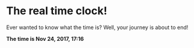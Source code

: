# The real time clock!

Ever wanted to know what the time is? Well, your journey is about to end!

**The time is Nov 24, 2017, 17:16**